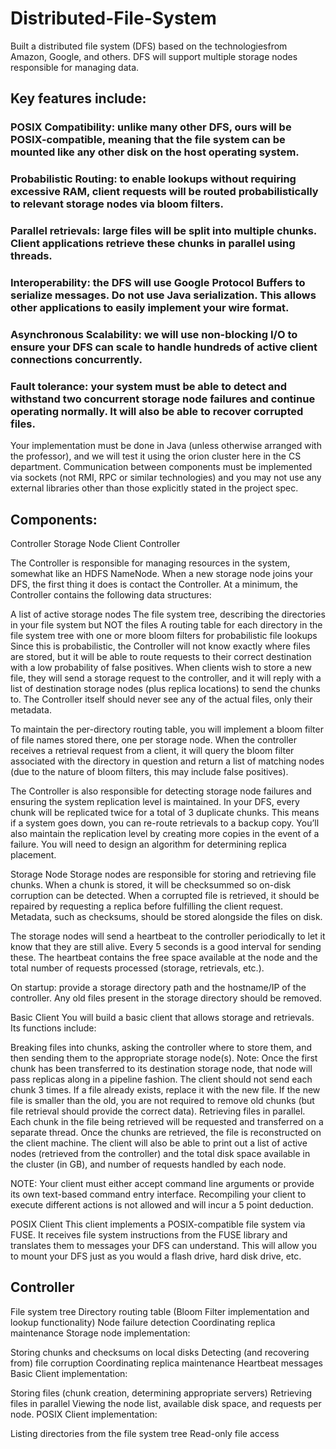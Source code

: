 # Distributed-File-System
Built a distributed file system (DFS) based on the technologiesfrom Amazon, Google, and others. DFS will support multiple storage nodes responsible for managing data.

## Key features include:

### POSIX Compatibility: unlike many other DFS, ours will be POSIX-compatible, meaning that the file system can be mounted like any other disk on the host operating system.
### Probabilistic Routing: to enable lookups without requiring excessive RAM, client requests will be routed probabilistically to relevant storage nodes via bloom filters.
### Parallel retrievals: large files will be split into multiple chunks. Client applications retrieve these chunks in parallel using threads.
### Interoperability: the DFS will use Google Protocol Buffers to serialize messages. Do not use Java serialization. This allows other applications to easily implement your wire format.
### Asynchronous Scalability: we will use non-blocking I/O to ensure your DFS can scale to handle hundreds of active client connections concurrently.
### Fault tolerance: your system must be able to detect and withstand two concurrent storage node failures and continue operating normally. It will also be able to recover corrupted files.

Your implementation must be done in Java (unless otherwise arranged with the professor), and we will test it using the orion cluster here in the CS department. Communication between components must be implemented via sockets (not RMI, RPC or similar technologies) and you may not use any external libraries other than those explicitly stated in the project spec.

## Components:

Controller
Storage Node
Client
Controller

The Controller is responsible for managing resources in the system, somewhat like an HDFS NameNode. When a new storage node joins your DFS, the first thing it does is contact the Controller. At a minimum, the Controller contains the following data structures:

A list of active storage nodes
The file system tree, describing the directories in your file system but NOT the files
A routing table for each directory in the file system tree with one or more bloom filters for probabilistic file lookups
Since this is probabilistic, the Controller will not know exactly where files are stored, but it will be able to route requests to their correct destination with a low probability of false positives.
When clients wish to store a new file, they will send a storage request to the controller, and it will reply with a list of destination storage nodes (plus replica locations) to send the chunks to. The Controller itself should never see any of the actual files, only their metadata.

To maintain the per-directory routing table, you will implement a bloom filter of file names stored there, one per storage node. When the controller receives a retrieval request from a client, it will query the bloom filter associated with the directory in question and return a list of matching nodes (due to the nature of bloom filters, this may include false positives).

The Controller is also responsible for detecting storage node failures and ensuring the system replication level is maintained. In your DFS, every chunk will be replicated twice for a total of 3 duplicate chunks. This means if a system goes down, you can re-route retrievals to a backup copy. You’ll also maintain the replication level by creating more copies in the event of a failure. You will need to design an algorithm for determining replica placement.

Storage Node
Storage nodes are responsible for storing and retrieving file chunks. When a chunk is stored, it will be checksummed so on-disk corruption can be detected. When a corrupted file is retrieved, it should be repaired by requesting a replica before fulfilling the client request. Metadata, such as checksums, should be stored alongside the files on disk.

The storage nodes will send a heartbeat to the controller periodically to let it know that they are still alive. Every 5 seconds is a good interval for sending these. The heartbeat contains the free space available at the node and the total number of requests processed (storage, retrievals, etc.).

On startup: provide a storage directory path and the hostname/IP of the controller. Any old files present in the storage directory should be removed.

Basic Client
You will build a basic client that allows storage and retrievals. Its functions include:

Breaking files into chunks, asking the controller where to store them, and then sending them to the appropriate storage node(s).
Note: Once the first chunk has been transferred to its destination storage node, that node will pass replicas along in a pipeline fashion. The client should not send each chunk 3 times.
If a file already exists, replace it with the new file. If the new file is smaller than the old, you are not required to remove old chunks (but file retrieval should provide the correct data).
Retrieving files in parallel. Each chunk in the file being retrieved will be requested and transferred on a separate thread. Once the chunks are retrieved, the file is reconstructed on the client machine.
The client will also be able to print out a list of active nodes (retrieved from the controller) and the total disk space available in the cluster (in GB), and number of requests handled by each node.

NOTE: Your client must either accept command line arguments or provide its own text-based command entry interface. Recompiling your client to execute different actions is not allowed and will incur a 5 point deduction.

POSIX Client
This client implements a POSIX-compatible file system via FUSE. It receives file system instructions from the FUSE library and translates them to messages your DFS can understand. This will allow you to mount your DFS just as you would a flash drive, hard disk drive, etc.


## Controller

 File system tree
Directory routing table (Bloom Filter implementation and lookup functionality)
Node failure detection
Coordinating replica maintenance
Storage node implementation:

Storing chunks and checksums on local disks
Detecting (and recovering from) file corruption
Coordinating replica maintenance
Heartbeat messages
Basic Client implementation:

Storing files (chunk creation, determining appropriate servers)
Retrieving files in parallel
Viewing the node list, available disk space, and requests per node.
POSIX Client implementation:

Listing directories from the file system tree
Read-only file access
